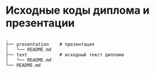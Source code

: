 # Исходные коды диплома и презентации

    .
    ├── presentation    # презентация
    │   └── README.md
    ├── text            # исходный текст диплома
    │   └── README.md
    └── README.md

